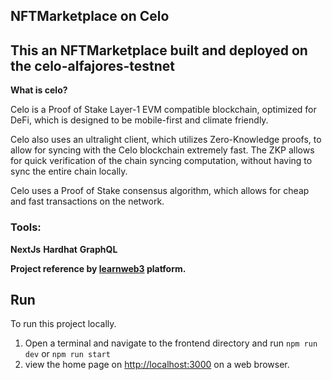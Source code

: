 ## NFTMarketplace on Celo

<h2>This an NFTMarketplace built and deployed on the celo-alfajores-testnet</h2>

<b>What is celo?</b>

Celo is a Proof of Stake Layer-1 EVM compatible blockchain, optimized for DeFi, which is designed to be mobile-first and climate friendly.

Celo also uses an ultralight client, which utilizes Zero-Knowledge proofs, to allow for syncing with the Celo blockchain extremely fast. The ZKP allows for quick verification of the chain syncing computation, without having to sync the entire chain locally.

Celo uses a Proof of Stake consensus algorithm, which allows for cheap and fast transactions on the network.

<h3>Tools:</h3>
<b>NextJs</b> 
<b>Hardhat</b> 
<b>GraphQL</b>

<b>Project reference by <a href="learnweb3.io">learnweb3</a> platform.</b>

## Run

To run this project locally.
1. Open a terminal and navigate to the frontend directory and run `npm run dev` or `npm run start`
2. view the home page on <a href="http://localhost:3000">http://localhost:3000</a> on a web browser. 
